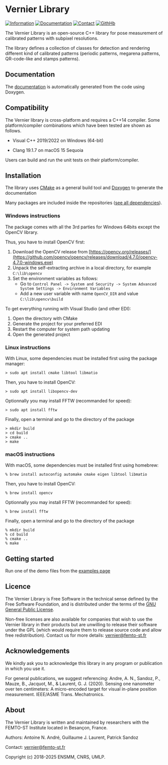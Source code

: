# Vernier Library 

[![Information](https://img.shields.io/badge/info-on_website-purple.svg)](https://projects.femto-st.fr/vernier/en)
[![Documentation](https://img.shields.io/badge/doc-on_website-blue.svg)](https://vernierlib.github.io/)
[![Contact](https://img.shields.io/badge/contact-form-green.svg)](https://projects.femto-st.fr/vernier/en/contact) 
[![GithHb](https://img.shields.io/badge/sources-on_github-orange.svg)](https://github.com/vernierlib) 

The Vernier Library is an open-source C++ library for pose measurement of calibrated patterns with subpixel resolutions.

The library defines a collection of classes for detection and rendering different kind of calibrated patterns (periodic patterns, megarena patterns, QR-code-like and stamps patterns).

## Documentation

The [documentation](https://vernierlib.github.io/) is automatically generated from the code using Doxygen.

## Compatibility

The Vernier library is cross-platform and requires a C++14 compiler. Some platform/compiler combinations which have been tested are shown as follows.

* Visual C++ 2019/2022 on Windows (64-bit)
<!--- * GNU C++ 3.8.x on Cygwin -->
* Clang 19.1.7 on macOS 15 Sequoia

Users can build and run the unit tests on their platform/compiler.

## Installation

The library uses [CMake](https://cmake.org/) as a general build tool and 
[Doxygen](http://www.doxygen.org) to generate the documentation

Many packages are included inside the repositories ([see all dependencies](3rdparty/README.md)).

### Windows instructions

The package comes with all the 3rd parties for Windows 64bits except the OpenCV library.

Thus, you have to install OpenCV first:

1. Download the OpenCV release from [https://opencv.org/releases/](https://github.com/opencv/opencv/releases/download/4.7.0/opencv-4.7.0-windows.exe)
2. Unpack the self-extracting archive in a local directory, for example `C:\lib\opencv`
3. Set the environment variables as follows:
	- Go to `Control Panel -> System and Security -> System Advanced System Settings -> Environment Variables`
	- Add a new user variable with name `OpenCV_DIR` and value `C:\lib\opencv\build`
<!---     - Edit the user variable Path and add a new directory `C:\lib\opencv\build\x64\vc16\bin` (location of the dll files) -->

To get everything running with Visual Studio (and other EDI):

1. Open the directory with CMake
2. Generate the project for your preferred EDI
3. Restart the computer for system path updating
4. Open the generated project

### Linux instructions

With Linux, some dependencies must be installed first using the package manager:

	> sudo apt install cmake libtool libmatio

Then, you have to install OpenCV:

	> sudo apt install libopencv-dev

Optionnally you may install FFTW (recommanded for speed):

	> sudo apt install fftw

Finally, open a terminal and go to the directory of the package

	> mkdir build
	> cd build
	> cmake ..
	> make

### macOS instructions

With macOS, some dependencies must be installed first using homebrew:

	% brew install autoconfig automake cmake eigen libtool libmatio

Then, you have to install OpenCV:

	% brew install opencv

Optionnally you may install FFTW (recommanded for speed):

	% brew install fftw

Finally, open a terminal and go to the directory of the package

	% mkdir build
	% cd build
	% cmake ..
	% make

## Getting started

Run one of the demo files from the [examples page](https://vernierlib.github.io/examples.html)

## Licence

The Vernier Library is Free Software in the technical sense defined by the Free Software Foundation, and is distributed under the terms of the [GNU General Public License](LICENSE.txt). 

Non-free licenses are also available for companies that wish to use the Vernier library in their products but are unwilling to release their software under the GPL (which would require them to release source code and allow free redistribution). Contact us for more details: [vernier@femto-st.fr](mailto:vernier@femto-st.fr)

## Acknowledgements

We kindly ask you to acknowledge this library in any program or publication in which you use it. 

For general publications, we suggest referencing: Andre, A. N., Sandoz, P., Mauze, B., Jacquot, M., & Laurent, G. J. (2020). Sensing one nanometer over ten centimeters: A micro-encoded target for visual in-plane position measurement. IEEE/ASME Trans. Mechatronics.

## About

The Vernier Library is written and maintained by researchers with the FEMTO-ST Institute located in Besançon, France.

Authors: Antoine N. André, Guillaume J. Laurent, Patrick Sandoz

Contact: [vernier@femto-st.fr](mailto:vernier@femto-st.fr)

Copyright (c) 2018-2025 ENSMM, CNRS, UMLP.

